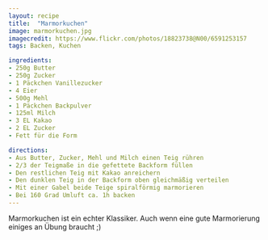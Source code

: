 ```yaml
---
layout: recipe
title:  "Marmorkuchen"
image: marmorkuchen.jpg
imagecredit: https://www.flickr.com/photos/18823738@N00/6591253157
tags: Backen, Kuchen

ingredients:
- 250g Butter
- 250g Zucker
- 1 Päckchen Vanillezucker
- 4 Eier
- 500g Mehl
- 1 Päckchen Backpulver
- 125ml Milch
- 3 EL Kakao
- 2 EL Zucker
- Fett für die Form

directions:
- Aus Butter, Zucker, Mehl und Milch einen Teig rühren
- 2/3 der Teigmaße in die gefettete Backform füllen
- Den restlichen Teig mit Kakao anreichern
- Den dunklen Teig in der Backform oben gleichmäßig verteilen
- Mit einer Gabel beide Teige spiralförmig marmorieren
- Bei 160 Grad Umluft ca. 1h backen
---
```


Marmorkuchen ist ein echter Klassiker. Auch wenn eine gute Marmorierung einiges an Übung braucht ;)
